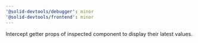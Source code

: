 ```yaml
---
'@solid-devtools/debugger': minor
'@solid-devtools/frontend': minor
---
```


Intercept getter props of inspected component to display their latest values.
